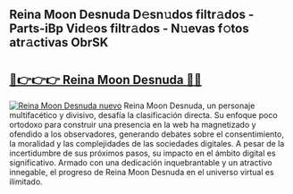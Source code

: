 ## Reina Moon Desnuda D𝚎sn𝚞dos filtr𝚊dos - Parts-iBp Vid𝚎os filtr𝚊dos - N𝚞evas f𝚘tos atr𝚊ctivas ObrSK

# <h2><a href="http://mbav43o.tromn.icu/?c=Reina+Moon+Desnuda">🔗👉👉👉 Reina Moon Desnuda 🔗🔗</a></h2>

[![Reina Moon Desnuda nuevo](https://i.imgur.com/pEAQMta.gif)](http://mbav43o.tromn.icu/?c=Reina+Moon+Desnuda)
Reina Moon Desnuda, un personaje multifacético y divisivo, desafía la clasificación directa. Su enfoque poco ortodoxo para construir una presencia en la web ha magnetizado y ofendido a los observadores, generando debates sobre el consentimiento, la moralidad y las complejidades de las sociedades digitales. A pesar de la incertidumbre de sus próximos pasos, su impacto en el ámbito digital es significativo. Armado con una dedicación inquebrantable y un atractivo innegable, el progreso de Reina Moon Desnuda en el universo virtual es ilimitado.
